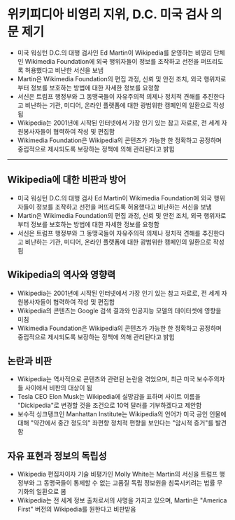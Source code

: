 # 위키피디아 비영리 지위, D.C. 미국 검사 의문 제기


* 미국 워싱턴 D.C.의 대행 검사인 Ed Martin이 Wikipedia를 운영하는 비영리 단체인 Wikimedia Foundation에 외국 행위자들이 정보를 조작하고 선전을 퍼뜨리도록 허용했다고 비난한 서신을 보냄
* Martin은 Wikimedia Foundation의 편집 과정, 신뢰 및 안전 조치, 외국 행위자로부터 정보를 보호하는 방법에 대한 자세한 정보를 요청함
* 서신은 트럼프 행정부와 그 동맹국들이 자유주의적 의제나 정치적 견해를 추진한다고 비난하는 기관, 미디어, 온라인 플랫폼에 대한 광범위한 캠페인의 일환으로 작성됨
* Wikipedia는 2001년에 시작된 인터넷에서 가장 인기 있는 참고 자료로, 전 세계 자원봉사자들이 협력하여 작성 및 편집함
* Wikimedia Foundation은 Wikipedia의 콘텐츠가 가능한 한 정확하고 공정하며 중립적으로 제시되도록 보장하는 정책에 의해 관리된다고 밝힘

---

Wikipedia에 대한 비판과 방어
--------------------

* 미국 워싱턴 D.C.의 대행 검사 Ed Martin이 Wikimedia Foundation에 외국 행위자들이 정보를 조작하고 선전을 퍼뜨리도록 허용했다고 비난하는 서신을 보냄
* Martin은 Wikimedia Foundation의 편집 과정, 신뢰 및 안전 조치, 외국 행위자로부터 정보를 보호하는 방법에 대한 자세한 정보를 요청함
* 서신은 트럼프 행정부와 그 동맹국들이 자유주의적 의제나 정치적 견해를 추진한다고 비난하는 기관, 미디어, 온라인 플랫폼에 대한 광범위한 캠페인의 일환으로 작성됨

Wikipedia의 역사와 영향력
------------------

* Wikipedia는 2001년에 시작된 인터넷에서 가장 인기 있는 참고 자료로, 전 세계 자원봉사자들이 협력하여 작성 및 편집함
* Wikipedia의 콘텐츠는 Google 검색 결과와 인공지능 모델의 데이터셋에 영향을 미침
* Wikimedia Foundation은 Wikipedia의 콘텐츠가 가능한 한 정확하고 공정하며 중립적으로 제시되도록 보장하는 정책에 의해 관리된다고 밝힘

논란과 비판
------

* Wikipedia는 역사적으로 콘텐츠와 관련된 논란을 겪었으며, 최근 미국 보수주의자들 사이에서 비판의 대상이 됨
* Tesla CEO Elon Musk는 Wikipedia에 실망감을 표하며 사이트 이름을 "Dickipedia"로 변경할 것을 조건으로 10억 달러를 기부하겠다고 제안함
* 보수적 싱크탱크인 Manhattan Institute는 Wikipedia의 언어가 미국 공인 인물에 대해 "약간에서 중간 정도의" 좌편향 정치적 편향을 보인다는 "암시적 증거"를 발견함

자유 표현과 정보의 독립성
--------------

* Wikipedia 편집자이자 기술 비평가인 Molly White는 Martin의 서신을 트럼프 행정부와 그 동맹국들이 통제할 수 없는 고품질 독립 정보원을 침묵시키려는 법률 무기화의 일환으로 봄
* Wikipedia는 전 세계 정보 출처로서의 사명을 가지고 있으며, Martin은 "America First" 버전의 Wikipedia를 원한다고 비판받음
